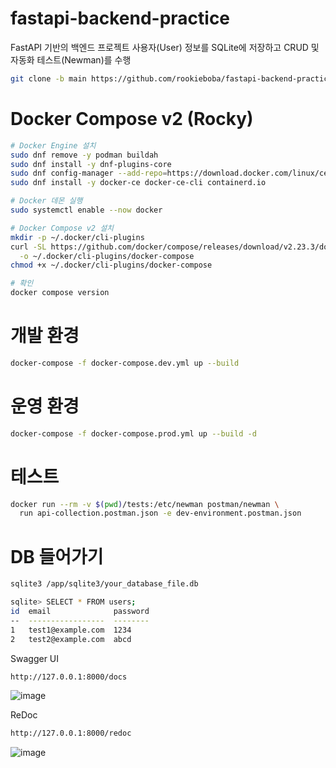 # fastapi-backend-practice
FastAPI 기반의 백엔드 프로젝트
사용자(User) 정보를 SQLite에 저장하고 
CRUD 및 자동화 테스트(Newman)를 수행

```bash
git clone -b main https://github.com/rookieboba/fastapi-backend-practice/
```

#  Docker Compose v2 (Rocky)
```bash
# Docker Engine 설치
sudo dnf remove -y podman buildah
sudo dnf install -y dnf-plugins-core
sudo dnf config-manager --add-repo=https://download.docker.com/linux/centos/docker-ce.repo
sudo dnf install -y docker-ce docker-ce-cli containerd.io

# Docker 데몬 실행
sudo systemctl enable --now docker

# Docker Compose v2 설치
mkdir -p ~/.docker/cli-plugins
curl -SL https://github.com/docker/compose/releases/download/v2.23.3/docker-compose-linux-x86_64 \
  -o ~/.docker/cli-plugins/docker-compose
chmod +x ~/.docker/cli-plugins/docker-compose

# 확인
docker compose version

```

# 개발 환경
```bash
docker-compose -f docker-compose.dev.yml up --build
```

# 운영 환경
```bash
docker-compose -f docker-compose.prod.yml up --build -d
```


# 테스트
```bash
docker run --rm -v $(pwd)/tests:/etc/newman postman/newman \
  run api-collection.postman.json -e dev-environment.postman.json
```

# DB 들어가기
```bash
sqlite3 /app/sqlite3/your_database_file.db

sqlite> SELECT * FROM users;
id  email              password
--  -----------------  --------
1   test1@example.com  1234    
2   test2@example.com  abcd    
```

Swagger UI

```bash
http://127.0.0.1:8000/docs
```

![image](https://github.com/user-attachments/assets/310be3a7-d31b-4f5b-b035-0e4fff50a16f)



ReDoc

```bash
http://127.0.0.1:8000/redoc
```

![image](https://github.com/user-attachments/assets/ea6ed652-64a7-425c-ba4f-9a4eadc6409a)
